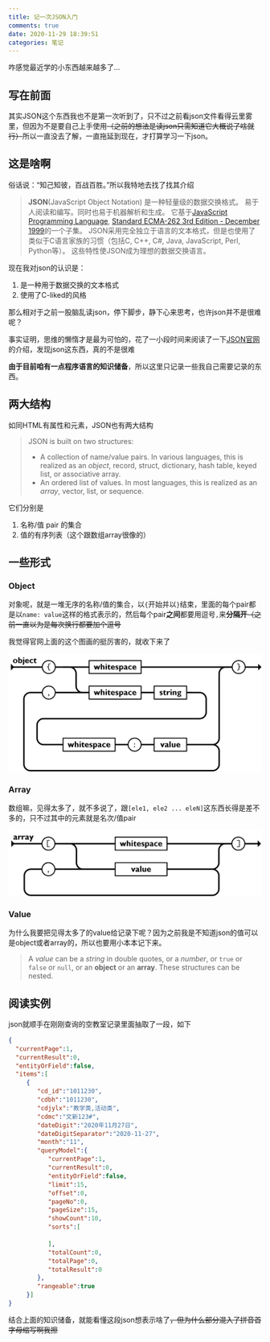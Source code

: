 ```yaml
---
title: 记一次JSON入门
comments: true
date: 2020-11-29 18:39:51
categories: 笔记
---
```


咋感觉最近学的小东西越来越多了...

<!-- more -->

## 写在前面

其实JSON这个东西我也不是第一次听到了，只不过之前看json文件看得云里雾里，但因为不是要自己上手使用~~（之前的想法是读json只需知道它大概说了啥就行）~~所以一直没去了解，一直拖延到现在，才打算学习一下json。

## 这是啥啊

俗话说：“知己知彼，百战百胜。”所以我特地去找了找其介绍

> **JSON**(JavaScript Object Notation) 是一种轻量级的数据交换格式。 易于人阅读和编写。同时也易于机器解析和生成。 它基于[JavaScript Programming Language](http://www.crockford.com/javascript), [Standard ECMA-262 3rd Edition - December 1999](http://www.ecma-international.org/publications/files/ecma-st/ECMA-262.pdf)的一个子集。 JSON采用完全独立于语言的文本格式，但是也使用了类似于C语言家族的习惯（包括C, C++, C#, Java, JavaScript, Perl, Python等）。 这些特性使JSON成为理想的数据交换语言。

现在我对json的认识是：

1. 是一种用于数据交换的文本格式
2. 使用了C-liked的风格

那么相对于之前一股脑乱读json，停下脚步，静下心来思考，也许json并不是很难呢？

事实证明，思维的懒惰才是最为可怕的，花了一小段时间来阅读了一下[JSON官网](https://www.json.org/json-en.html)的介绍，发现json这东西，真的不是很难

**由于目前咱有一点程序语言的知识储备**，所以这里只记录一些我自己需要记录的东西。

## 两大结构

如同HTML有属性和元素，JSON也有两大结构

> JSON is built on two structures:
>
> - A collection of name/value pairs. In various languages, this is realized as an *object*, record, struct, dictionary, hash table, keyed list, or associative array.
> - An ordered list of values. In most languages, this is realized as an *array*, vector, list, or sequence.

它们分别是

1. 名称/值 pair 的集合
2. 值的有序列表（这个跟数组array很像的）

## 一些形式

### Object

对象呢，就是一堆无序的名称/值的集合，以`{`开始并以`}`结束，里面的每个pair都是以`name: value`这样的格式表示的，然后每个pair**之间**都要用逗号`,`来**分隔开**~~（之前一直以为是每次换行都要加个逗号~~

我觉得官网上面的这个图画的挺厉害的，就收下来了

![Object 选自json官网](./20201127193252.png)

### Array

数组嘛，见得太多了，就不多说了，跟`[ele1, ele2 ... eleN]`这东西长得是差不多的，只不过其中的元素就是名次/值pair

![Array 选自json官网](./20201127193253.png)

### Value

为什么我要把见得太多了的value给记录下呢？因为之前我是不知道json的值可以是object或者array的，所以也要用小本本记下来。

> A *value* can be a *string* in double quotes, or a *number*, or `true` or `false` or `null`, or an **object**  or an **array**. These structures can be nested.



## 阅读实例

json就顺手在刚刚查询的空教室记录里面抽取了一段，如下

``` json
{
  "currentPage":1,
  "currentResult":0,
  "entityOrField":false,
  "items":[
     {
        "cd_id":"1011230",
        "cdbh":"1011230",
        "cdjylx":"教学类,活动类",
        "cdmc":"文新123#",
        "dateDigit":"2020年11月27日",
        "dateDigitSeparator":"2020-11-27",
        "month":"11",
        "queryModel":{
           "currentPage":1,
           "currentResult":0,
           "entityOrField":false,
           "limit":15,
           "offset":0,
           "pageNo":0,
           "pageSize":15,
           "showCount":10,
           "sorts":[
              
           ],
           "totalCount":0,
           "totalPage":0,
           "totalResult":0
        },
        "rangeable":true
     }]
}
```

结合上面的知识储备，就能看懂这段json想表示啥了~~，但为什么部分混入了拼音首字母缩写啊我擦~~

